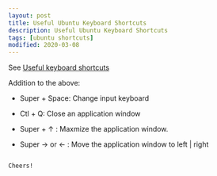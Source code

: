 ```yaml
---
layout: post
title: Useful Ubuntu Keyboard Shortcuts
description: Useful Ubuntu Keyboard Shortcuts
tags: [ubuntu shortcuts]
modified: 2020-03-08
---
```


See [Useful keyboard shortcuts](https://help.ubuntu.com/stable/ubuntu-help/shell-keyboard-shortcuts.html)

Addition to the above:

- Super + Space: Change input keyboard

- Ctl + Q: Close an application window

- Super + ↑ : Maxmize the application window.
- Super → or ← : Move the application window to left | right

```

Cheers!
